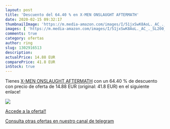 ```yaml
---
layout: post
title: 'Descuento del 64.40 % en X-MEN ONSLAUGHT AFTERMATH'
date: 2020-02-15 09:32:17
thumbnailImage: 'https://m.media-amazon.com/images/I/51jxSwK8AoL._AC_._SL200_.jpg'
images: [ 'https://m.media-amazon.com/images/I/51jxSwK8AoL._AC_._SL200_.jpg' ]
comments: true
category: ofertas
author: ring
slug: 1302916513
description:
actualPrice: 14.88 EUR
comparePrice: 41.8 EUR
inStock: true
---
```


Tienes [X-MEN ONSLAUGHT AFTERMATH](https://www.amazon.com/dp/1302916513/?tag=redken08-20) con un 64.40 % de descuento con precio de oferta de 14.88 EUR (original: 41.8 EUR) en el siguiente enlace!

[![](https://m.media-amazon.com/images/I/51jxSwK8AoL._AC_._SL200_.jpg)](https://www.amazon.com/dp/1302916513/?tag=redken08-20)

[Accede a la oferta!!](https://www.amazon.com/dp/1302916513/?tag=redken08-20)

[Consulta otras ofertas en nuestro canal de telegram](https://t.me/s/ofertas25)
